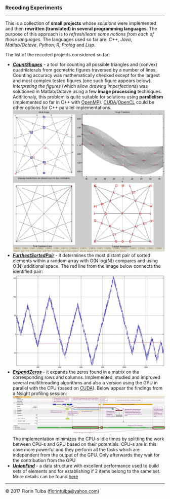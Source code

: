 ### Recoding Experiments

* * *

This is a collection of **small projects** whose *solutions* were implemented and then **rewritten (translated) in several programming languages**. The purpose of this approach is to *refresh/learn some notions from each of those languages*. The languages used so far are: *C++*, *Java*, *Matlab/Octave*, *Python*, *R*, *Prolog* and *Lisp*.

The list of the recoded projects considered so far:

- ***[CountShapes](CountShapes/)*** - a tool for counting all possible triangles and (convex) quadrilaterals from geometric figures traversed by a number of lines. Counting accuracy was mathematically checked except for the largest and most complex tested figures (one such figure appears below).<br>*Interpreting the figures* (which allow *drawing imperfections*) was solutioned in Matlab/Octave using a few **image processing** techniques.<br>Additionaly, this problem is quite suitable for solutions using **parallelism** (implemented so far in C++ with [OpenMP](http://www.openmp.org/)). [CUDA](https://en.wikipedia.org/wiki/CUDA)/[OpenCL](https://www.khronos.org/opencl/) could be other options for C++ parallel implementations.<br>
![](CountShapes/CountedShapes.jpg)
- ***[FurthestSortedPair](FurthestSortedPair/)*** - it determines the most distant pair of sorted elements within a random array with O(N log(N)) compares and using O(N) additional space. The red line from the image below connects the identified pair:<br>
![](FurthestSortedPair/furthestSortedPair.jpg)
- ***[ExpandZeros](ExpandZeros/)*** - it expands the zeros found in a matrix on the corresponding rows and columns. Implemented, studied and improved several multithreading algorithms and also a version using the GPU in parallel with the CPU (based on [CUDA](https://en.wikipedia.org/wiki/CUDA)). Below appear the findings from a Nsight profiling session:<br>![](ExpandZeros/C++_OpenMP_CUDA/profiled_CUDA_version_NSight.jpg)<br>The implementation minimizes the CPU-s idle times by splitting the work between CPU-s and GPU based on their potentials. CPU-s are in this case more powerful and they perform all the tasks which are independent from the output of the GPU. Only afterwards they wait for the contribution from the GPU
- ***[UnionFind](UnionFind/)*** - a data structure with excellent performance used to build sets of elements and for establishing if 2 items belong to the same set. More details can be found [here](https://en.wikipedia.org/wiki/Disjoint-set_data_structure)

* * *

&copy; 2017 Florin Tulba (florintulba@yahoo.com)
